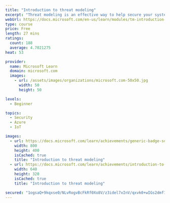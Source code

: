 ```yaml
---
title: "Introduction to threat modeling"
excerpt: "Threat modeling is an effective way to help secure your systems, applications, networks, and services. It's an engineering technique that identifies potential threats and recommendations to help reduce risk and meet security objectives earlier in the development lifecycle."
webUrl: https://docs.microsoft.com/en-us/learn/modules/tm-introduction-to-threat-modeling/
type: course
price: Free
length: 27 mins
ratings:
  count: 188
  average: 4.7021275
heat: 53

provider:
  name: Microsoft Learn
  domain: microsoft.com
  images:
    - url: /assets/images/organizations/microsoft.com-50x50.jpg
      width: 50
      height: 50

levels:
  - Beginner

topics:
  - Security
  - Azure
  - IoT

images:
  - url: https://docs.microsoft.com/learn/achievements/generic-badge-social.png
    width: 800
    height: 400
    isCached: true
    title: "Introduction to threat modeling"
  - url: https://docs.microsoft.com/learn/achievements/introduction-to-threat-modeling-social.png
    width: 640
    height: 320
    isCached: true
    title: "Introduction to threat modeling"

secured: "1ogsaQ+9kqxse0/NLvRogvBcFkRf0Xo8V/z3idel7xInV/qxvk0+wIGs2dmf1tBgrvH41TIHGAlITi2pOSn3Cg9UHjMLlJre6DN4Vxi/6Rt3V6Bvg+aEKqq+JO2tk+BUSyXVckaryZy+SGannlMVcEM+jEUeMqb2lo18V14c7Wtl/4mqk6utjiNNtJ40lo1v9f0Ea8yHRv4F3vofNwiT0kS6ip0jTf3DjnGjc8LLxPS4yuPlDk+IsLzPsXz0ivIXGujMrebRDYhh7exWasKjoLsPFXSzJY5DgMx14YGlGDhT5xMrlMErTg9T3j7oaPMG8DrEbSrfF38q5RMwti1Qo4Wt9gIoLQFHrCcft89KH5HhAxIuGaj1kSxzUvsIqgwuO6NcYDRrOryoJRx4tzmzMQ==;NxzvtIBBWM48aXDm9rYiPQ=="
---
```


